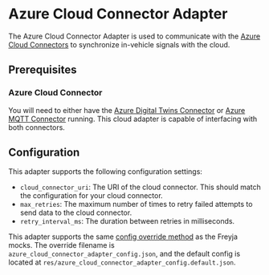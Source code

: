 # Azure Cloud Connector Adapter

The Azure Cloud Connector Adapter is used to communicate with the [Azure Cloud Connectors](../../../cloud_connectors/azure/README.md) to synchronize in-vehicle signals with the cloud.

## Prerequisites

### Azure Cloud Connector

You will need to either have the [Azure Digital Twins Connector](../../../cloud_connectors/azure/digital_twins_connector/README.md) or [Azure MQTT Connector](../../../cloud_connectors/azure/mqtt_connector/README.md) running. This cloud adapter is capable of interfacing with both connectors.

## Configuration

This adapter supports the following configuration settings:

- `cloud_connector_uri`: The URI of the cloud connector. This should match the configuration for your cloud connector.
- `max_retries`: The maximum number of times to retry failed attempts to send data to the cloud connector.
- `retry_interval_ms`: The duration between retries in milliseconds.

This adapter supports the same [config override method](https://github.com/eclipse-ibeji/freyja/blob/main/docs/tutorials/config-overrides.md) as the Freyja mocks. The override filename is `azure_cloud_connector_adapter_config.json`, and the default config is located at `res/azure_cloud_connector_adapter_config.default.json`.
